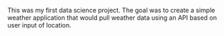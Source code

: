 This was my first data science project. The goal was to create a simple weather application that would pull weather data using an API based on user input of location.
